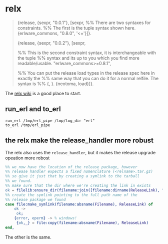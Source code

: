 # relx
>{release, {sexpr, "0.0.1"},
> [sexpr,
>  %% There are two syntaxes for constraints.
>  %% The first is the tuple syntax shown here.
>  {erlware_commons, "0.8.0", '<='}]}.
>
>{release, {sexpr, "0.0.2"},
> [sexpr,
>
>  %% This is the second constraint syntax, it is interchangeable with the tuple
>  %% syntax and its up to you which you find more readable/usable.
>  "erlware_commons>=0.8.1",
>
>  %% You can put the release load types in the release spec here in exactly the
>  %% same way that you can do it for a normal relfile. The syntax is
>  %% {<constraint>, <type>}.
>  {neotoma, load}]}.

The [relx wiki](https://github.com/erlware/relx/wiki) is a good place to start.


## run_erl and to_erl

``` shell
run_erl /tmp/erl_pipe /tmp/log_dir "erl"
to_erl /tmp/erl_pipe
```

## the relx make the release_handler more robust

The relx also uses the `release_handler`, but it makes the release upgrade opeation more robost
``` erlang
%% we now have the location of the release package, however
%% release handler expects a fixed nomenclature (<relname>.tar.gz)
%% so give it just that by creating a symlink to the tarball
%% we found.
%% make sure that the dir where we're creating the link in exists
ok = filelib:ensure_dir(filename:join([filename:dirname(ReleaseLink), "dummy"])),
%% create the symlink pointing to the full path name of the
%% release package we found
case file:make_symlink(filename:absname(Filename), ReleaseLink) of
    ok ->
     ok;
    {error, eperm} -> % windows!
     {ok,_} = file:copy(filename:absname(Filename), ReleaseLink)
end,
```
The other is the same.
